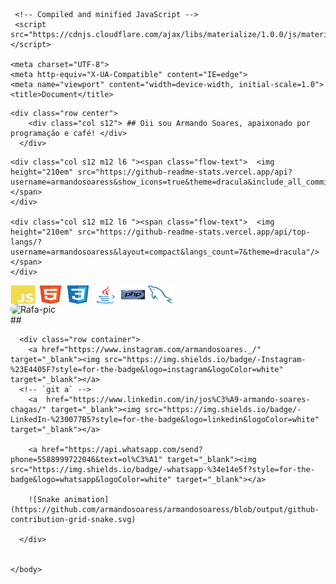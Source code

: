 <head>
     <!-- Compiled and minified CSS -->
     <link rel="stylesheet" href="https://cdnjs.cloudflare.com/ajax/libs/materialize/1.0.0/css/materialize.min.css">

     <!-- Compiled and minified JavaScript -->
     <script src="https://cdnjs.cloudflare.com/ajax/libs/materialize/1.0.0/js/materialize.min.js"></script>
             
    <meta charset="UTF-8">
    <meta http-equiv="X-UA-Compatible" content="IE=edge">
    <meta name="viewport" content="width=device-width, initial-scale=1.0">
    <title>Document</title>
</head>
<body>

    <div class="row center">
        <div class="col s12"> ## Oii sou Armando Soares, apaixonado por programação e café! </div>
      </div>

   
<div class="row center">
        
    <div class="col s12 m12 l6 "><span class="flow-text">  <img height="210em" src="https://github-readme-stats.vercel.app/api?username=armandosoaress&show_icons=true&theme=dracula&include_all_commits=true&count_private=true"/> </span>
    </div>

    <div class="col s12 m12 l6 "><span class="flow-text">  <img height="210em" src="https://github-readme-stats.vercel.app/api/top-langs/?username=armandosoaress&layout=compact&langs_count=7&theme=dracula"/> </span>
    </div>
</div>


         
<div class="row center">
    <div class="col s12 m12 l6  ">
        <img align="center" alt="Rafa-Js" height="30" width="40" src="https://raw.githubusercontent.com/devicons/devicon/master/icons/javascript/javascript-plain.svg">
        <img align="center" alt="Rafa-HTML" height="30" width="40" src="https://raw.githubusercontent.com/devicons/devicon/master/icons/html5/html5-original.svg">
        <img align="center" alt="Rafa-CSS" height="30" width="40" src="https://raw.githubusercontent.com/devicons/devicon/master/icons/css3/css3-original.svg">
        <img align="center" alt="Rafa-CSS" height="30" width="40" src="https://raw.githubusercontent.com/devicons/devicon/master/icons/java/java-original.svg">
        <img align="center" alt="Rafa-CSS" height="30" width="40" src="https://raw.githubusercontent.com/devicons/devicon/master/icons/php/php-original.svg">
        <img align="center" alt="Rafa-CSS" height="30" width="40" src="https://raw.githubusercontent.com/devicons/devicon/master/icons/mysql/mysql-original.svg">
    </div>
</div>

<div class="row ">
    <div class="col s12 m12 l6 center ">
        <img  alt="Rafa-pic" height="150" style="border-radius:50px;" src="https://media.discordapp.net/attachments/639956127056134178/890373478988013628/Publicacoes_Instagram_1_1.png?width=676&height=676">
    </div>
</div>
      ##
 
      <div class="row container"> 
        <a href="https://www.instagram.com/armandosoares._/" target="_blank"><img src="https://img.shields.io/badge/-Instagram-%23E4405F?style=for-the-badge&logo=instagram&logoColor=white" target="_blank"></a>
      <!-- `git a` -->
        <a  href="https://www.linkedin.com/in/jos%C3%A9-armando-soares-chagas/" target="_blank"><img src="https://img.shields.io/badge/-LinkedIn-%230077B5?style=for-the-badge&logo=linkedin&logoColor=white" target="_blank"></a> 
       
        <a href="https://api.whatsapp.com/send?phone=5588999722046&text=ol%C3%A1" target="_blank"><img src="https://img.shields.io/badge/-whatsapp-%34e14e5f?style=for-the-badge&logo=whatsapp&logoColor=white" target="_blank"></a> 
       
        ![Snake animation](https://github.com/armandosoaress/armandosoaress/blob/output/github-contribution-grid-snake.svg)
       
      </div>
      

    </body>
